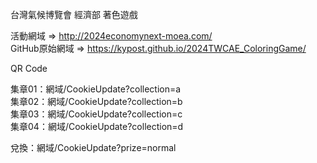 台灣氣候博覽會 經濟部 著色遊戲  

活動網域 => http://2024economynext-moea.com/  
GitHub原始網域 => https://kypost.github.io/2024TWCAE_ColoringGame/  

QR Code  

集章01：網域/CookieUpdate?collection=a  
集章02：網域/CookieUpdate?collection=b  
集章03：網域/CookieUpdate?collection=c  
集章04：網域/CookieUpdate?collection=d  

兌換：網域/CookieUpdate?prize=normal  

